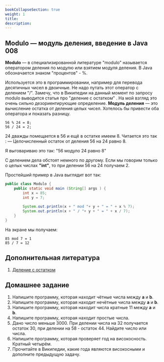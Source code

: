 ```yaml
---
bookCollapseSection: true
weight: 1
title: 
description: 
---
```


## Modulo — модуль деления, введение в Java 008

**Modulo** — в специализированной литературе "modulo" называется оператором деления по модулю или взятием модуля деления. В Java обозначается знаком "процентов" - %. 

Используется это в программировании, например для перевода десятичных чисел в двоичные. Не надо путать этот оператор с делением "/".
Замечу, что в Википедии на данный момент по запросу modulo выводится статья про "деление с остатком" . На мой взгляд это очень сильно дезориентирующие определение. **Модуль деления** — это вычисление остатка от деления целых чисел. Хотелось бы привести оба оператора и показать разницу.

```
56 % 24 = 8;
56 / 24 = 2;
```

24 дважды помещается в 56 и ещё в остатке имеем 8. Читается это так :
— Целочисленный остаток от деления 56 на 24 равно 8.

Я выговариваю это так: "56 модуло 24 равно 8"

С делением дела обстоят немного по другому. Если мы говорим только о целых числах **"int"**, то при делении 56 на 24 получаем 2.

Простейший пример в Java выглядит вот так:

```Java
public class Modulo {
    public static void main (String[] args ) {
        int x = 85;
        int y = 7;
 
        System.out.println(x + " mod "+ y + " = " + x % 7);
        System.out.println(x + " / "+ y + " = " + x / 7);
    }
}
```

На экране мы получаем:

```
85 mod 7 = 1
85 / 7 = 12
```

## Дополнительная литература

1. [Деление с остатком](https://ru.wikipedia.org/wiki/%D0%94%D0%B5%D0%BB%D0%B5%D0%BD%D0%B8%D0%B5_%D1%81_%D0%BE%D1%81%D1%82%D0%B0%D1%82%D0%BA%D0%BE%D0%BC)

## Домашнее задание

1. Напишите программу, которая находит чётные числа между **a** и **b**.
2. Напишите программу, которая находит нечётные числа между **a** и **b**.
3. Напишите программу, которая находит числа кратные 11 между **a** и **b**.
4. Напишите программу, которая находит простые числа.
5. Дано число меньше 3000. При делении числа на 32 получается остаток 30, при делении на 58 - остаток 44. Найдите число или числа.
6. Напишите программу, которая проверяет год на високосность. Кратный четырём.
7. Прочитайте в Википедии, какие года являются високосными и дополните предыдущую задачу.

